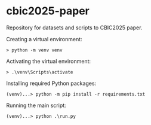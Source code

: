 # cbic2025-paper
Repository for datasets and scripts to CBIC2025 paper.

Creating a virtual environment:
```
> python -m venv venv
```
Activating the virtual environment:
```
> .\venv\Scripts\activate
```

Installing required Python packages:
```
(venv)...> python -m pip install -r requirements.txt
```

Running the main script:
```
(venv)...> python .\run.py
```
